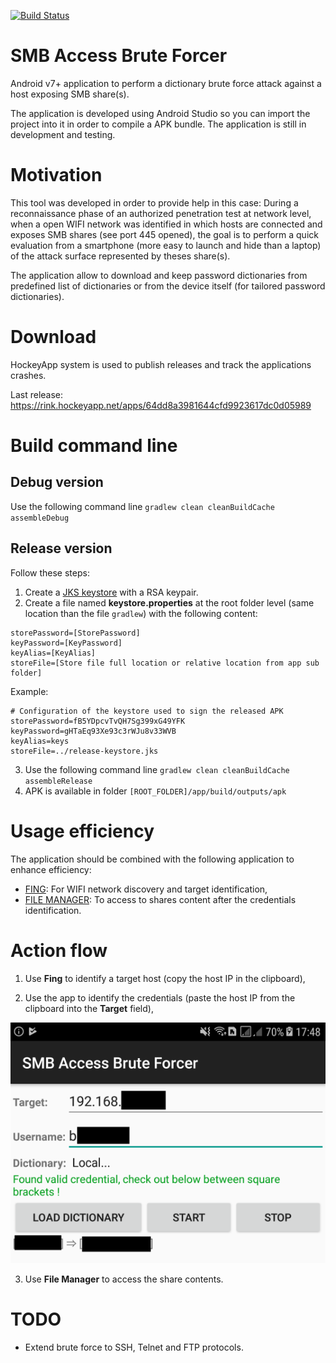 [![Build Status](https://travis-ci.org/righettod/access-brute-forcer.svg)](https://travis-ci.org/righettod/access-brute-forcer)

# SMB Access Brute Forcer

Android v7+ application to perform a dictionary brute force attack against a host exposing SMB share(s).

The application is developed using Android Studio so you can import the project into it in order to compile a APK bundle.
The application is still in development and testing.

# Motivation

This tool was developed in order to provide help in this case: During a reconnaissance phase of an authorized penetration test at network level, when a open WIFI network was identified in which hosts are connected and exposes SMB shares (see port 445 opened), the goal is to perform a quick evaluation from a smartphone (more easy to launch and hide than a laptop) of the attack surface represented by theses share(s).

The application allow to download and keep password dictionaries from predefined list of dictionaries or from the device itself (for tailored password dictionaries).

# Download

HockeyApp system is used to publish releases and track the applications crashes.

Last release: https://rink.hockeyapp.net/apps/64dd8a3981644cfd9923617dc0d05989

# Build command line

## Debug version

Use the following command line `gradlew clean cleanBuildCache assembleDebug`

## Release version

Follow these steps:

1. Create a [JKS keystore](https://stackoverflow.com/a/37488577) with a RSA keypair.
2. Create a file named **keystore.properties** at the root folder level (same location than the file `gradlew`) with the following content:
```
storePassword=[StorePassword]
keyPassword=[KeyPassword]
keyAlias=[KeyAlias]
storeFile=[Store file full location or relative location from app sub folder]
```
Example:
```
# Configuration of the keystore used to sign the released APK
storePassword=fB5YDpcvTvQH7Sg399xG49YFK
keyPassword=gHTaEq93Xe93c3rWJu8v33WVB
keyAlias=keys
storeFile=../release-keystore.jks
```
3. Use the following command line `gradlew clean cleanBuildCache assembleRelease`
4. APK is available in folder `[ROOT_FOLDER]/app/build/outputs/apk`

# Usage efficiency

The application should be combined with the following application to enhance efficiency:
* [FING](https://play.google.com/store/apps/details?id=com.overlook.android.fing&hl=en): For WIFI network discovery and target identification,
* [FILE MANAGER](https://play.google.com/store/apps/details?id=com.alphainventor.filemanager&hl=en): To access to shares content after the credentials identification.

# Action flow

1. Use **Fing** to identify a target host (copy the host IP in the clipboard),

2. Use the app to identify the credentials (paste the host IP  from the clipboard into the **Target** field),

![Main screen](example.png)

3. Use **File Manager** to access the share contents.

# TODO

* Extend brute force to SSH, Telnet and FTP protocols.
